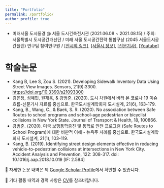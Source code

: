 ```yaml
---
title: "Portfolio"
permalink: /portfolio/
author_profile: true
---
```


* 미래서울 도시풍경 @ 서울 도시건축전시관 (2021.06.08 ~ 2021.08.15) / 주최: 서울특별시 도시공간개선단 / 미래 서울 도시공간전략 통합구상 (2045 서울도시공간플랜) 연구팀 참여연구원 / [[전시회 링크]](https://sca.seoul.go.kr/seoulhour/site/urbanArch/exhibition/exhibitNow/421), [[서울시 정보]](https://news.seoul.go.kr/citybuild/archives/513005), [[신문기사]](https://news.joins.com/article/24086008), [[Youtube]](https://www.youtube.com/watch?v=hFyG75uMIQI)

# 학술논문
*  Kang B, Lee S, Zou S. (2021). Developing Sidewalk Inventory Data Using Street View Images. Sensors, 21(9):3300. https://doi.org/10.3390/s21093300 
* 김은정, 심혜민, 원재웅, & 강범준. (2020). 도시 차원에서 바라 본 코로나 19 이슈 흐름-신문기사 자료를 중심으로. 한국도시설계학회지 도시설계, 21(6), 163-179.
* Kang, B., Wang, C., & Baek, S. R. (2020). No association between Safe Routes to school programs and school-age pedestrian or bicyclist collisions in New York State. Journal of Transport & Health, 18, 100866.
* 강범준. (2020). 미국 보행통학증진 및 통학로 안전 프로그램 (Safe Routes to School Program)에 대한 비판적 이해 - 뉴욕주 사례를 중심으로. 한국도시설계학회지 도시설계, 21(1), 103-119.
* Kang, B. (2019). Identifying street design elements effective in reducing vehicle-to-pedestrian collisions at intersections in New York City. Accident Analysis and Prevention, 122: 308-317. doi: 10.1016/j.aap.2018.10.019 [IF: 2.584]

📰 자세한 논문 내역은 제 [Google Scholar Profile](https://scholar.google.com/citations?hl=en&user=OgXBE_4AAAAJ&view_op=list_works&sortby=pubdate)에서 확인할 수 있습니다.

📑 기타 활동 내역과 경력 사항은 [CV](https://docs.google.com/document/d/1taio6Weqx4-L7HkPty6WoQpgZYEDqC3TdxDGAQN0uIo/edit?usp=sharing)를 참조바랍니다.

<!--
{% include base_path %}

{% for post in site.portfolio %}
  {% include archive-single.html %}
{% endfor %}
-->

